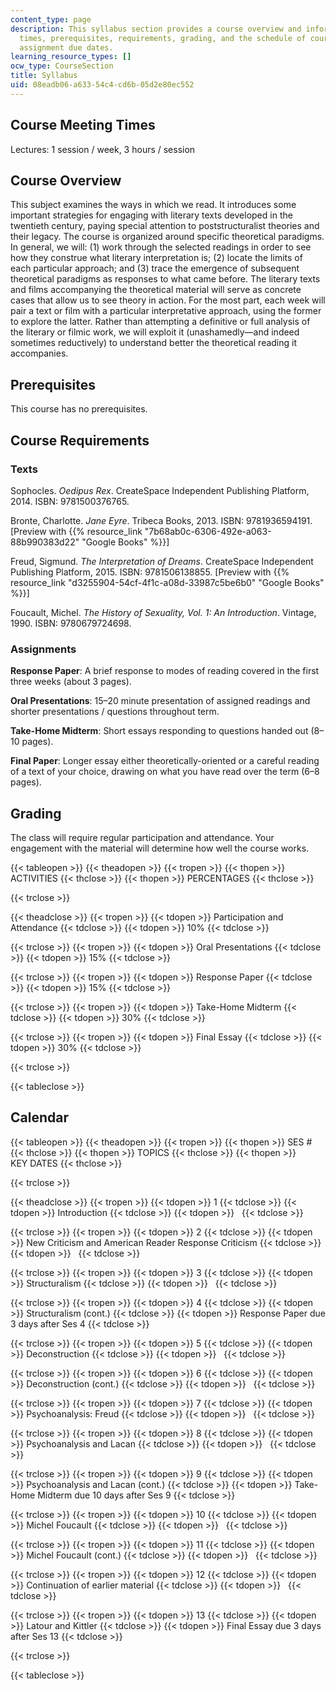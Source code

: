 ```yaml
---
content_type: page
description: This syllabus section provides a course overview and information on meeting
  times, prerequisites, requirements, grading, and the schedule of course topics and
  assignment due dates.
learning_resource_types: []
ocw_type: CourseSection
title: Syllabus
uid: 08eadb06-a633-54c4-cd6b-05d2e80ec552
---
```


Course Meeting Times
--------------------

Lectures: 1 session / week, 3 hours / session

Course Overview
---------------

This subject examines the ways in which we read. It introduces some important strategies for engaging with literary texts developed in the twentieth century, paying special attention to poststructuralist theories and their legacy. The course is organized around specific theoretical paradigms. In general, we will: (1) work through the selected readings in order to see how they construe what literary interpretation is; (2) locate the limits of each particular approach; and (3) trace the emergence of subsequent theoretical paradigms as responses to what came before. The literary texts and films accompanying the theoretical material will serve as concrete cases that allow us to see theory in action. For the most part, each week will pair a text or film with a particular interpretative approach, using the former to explore the latter. Rather than attempting a definitive or full analysis of the literary or filmic work, we will exploit it (unashamedly—and indeed sometimes reductively) to understand better the theoretical reading it accompanies.

Prerequisites
-------------

This course has no prerequisites.

Course Requirements
-------------------

### Texts

Sophocles. _Oedipus Rex_. CreateSpace Independent Publishing Platform, 2014. ISBN: 9781500376765.

Bronte, Charlotte. _Jane Eyre_. Tribeca Books, 2013. ISBN: 9781936594191. \[Preview with {{% resource_link "7b68ab0c-6306-492e-a063-88b990383d22" "Google Books" %}}\]

Freud, Sigmund. _The Interpretation of Dreams_. CreateSpace Independent Publishing Platform, 2015. ISBN: 9781506138855. \[Preview with {{% resource_link "d3255904-54cf-4f1c-a08d-33987c5be6b0" "Google Books" %}}\]

Foucault, Michel. _The History of Sexuality, Vol. 1: An Introduction_. Vintage, 1990. ISBN: 9780679724698.

### Assignments

**Response Paper**: A brief response to modes of reading covered in the first three weeks (about 3 pages).

**Oral Presentations**: 15–20 minute presentation of assigned readings and shorter presentations / questions throughout term.

**Take-Home Midterm**: Short essays responding to questions handed out (8–10 pages).

**Final Paper**: Longer essay either theoretically-oriented or a careful reading of a text of your choice, drawing on what you have read over the term (6–8 pages).

Grading
-------

The class will require regular participation and attendance. Your engagement with the material will determine how well the course works.

{{< tableopen >}}
{{< theadopen >}}
{{< tropen >}}
{{< thopen >}}
ACTIVITIES
{{< thclose >}}
{{< thopen >}}
PERCENTAGES
{{< thclose >}}

{{< trclose >}}

{{< theadclose >}}
{{< tropen >}}
{{< tdopen >}}
Participation and Attendance
{{< tdclose >}}
{{< tdopen >}}
10%
{{< tdclose >}}

{{< trclose >}}
{{< tropen >}}
{{< tdopen >}}
Oral Presentations
{{< tdclose >}}
{{< tdopen >}}
15%
{{< tdclose >}}

{{< trclose >}}
{{< tropen >}}
{{< tdopen >}}
Response Paper
{{< tdclose >}}
{{< tdopen >}}
15%
{{< tdclose >}}

{{< trclose >}}
{{< tropen >}}
{{< tdopen >}}
Take-Home Midterm
{{< tdclose >}}
{{< tdopen >}}
30%
{{< tdclose >}}

{{< trclose >}}
{{< tropen >}}
{{< tdopen >}}
Final Essay
{{< tdclose >}}
{{< tdopen >}}
30%
{{< tdclose >}}

{{< trclose >}}

{{< tableclose >}}

Calendar
--------

{{< tableopen >}}
{{< theadopen >}}
{{< tropen >}}
{{< thopen >}}
SES #
{{< thclose >}}
{{< thopen >}}
TOPICS
{{< thclose >}}
{{< thopen >}}
KEY DATES
{{< thclose >}}

{{< trclose >}}

{{< theadclose >}}
{{< tropen >}}
{{< tdopen >}}
1
{{< tdclose >}}
{{< tdopen >}}
Introduction
{{< tdclose >}}
{{< tdopen >}}
 
{{< tdclose >}}

{{< trclose >}}
{{< tropen >}}
{{< tdopen >}}
2
{{< tdclose >}}
{{< tdopen >}}
New Criticism and American Reader Response Criticism
{{< tdclose >}}
{{< tdopen >}}
 
{{< tdclose >}}

{{< trclose >}}
{{< tropen >}}
{{< tdopen >}}
3
{{< tdclose >}}
{{< tdopen >}}
Structuralism
{{< tdclose >}}
{{< tdopen >}}
 
{{< tdclose >}}

{{< trclose >}}
{{< tropen >}}
{{< tdopen >}}
4
{{< tdclose >}}
{{< tdopen >}}
Structuralism (cont.)
{{< tdclose >}}
{{< tdopen >}}
Response Paper due 3 days after Ses 4
{{< tdclose >}}

{{< trclose >}}
{{< tropen >}}
{{< tdopen >}}
5
{{< tdclose >}}
{{< tdopen >}}
Deconstruction
{{< tdclose >}}
{{< tdopen >}}
 
{{< tdclose >}}

{{< trclose >}}
{{< tropen >}}
{{< tdopen >}}
6
{{< tdclose >}}
{{< tdopen >}}
Deconstruction (cont.)
{{< tdclose >}}
{{< tdopen >}}
 
{{< tdclose >}}

{{< trclose >}}
{{< tropen >}}
{{< tdopen >}}
7
{{< tdclose >}}
{{< tdopen >}}
Psychoanalysis: Freud
{{< tdclose >}}
{{< tdopen >}}
 
{{< tdclose >}}

{{< trclose >}}
{{< tropen >}}
{{< tdopen >}}
8
{{< tdclose >}}
{{< tdopen >}}
Psychoanalysis and Lacan
{{< tdclose >}}
{{< tdopen >}}
 
{{< tdclose >}}

{{< trclose >}}
{{< tropen >}}
{{< tdopen >}}
9
{{< tdclose >}}
{{< tdopen >}}
Psychoanalysis and Lacan (cont.)
{{< tdclose >}}
{{< tdopen >}}
Take-Home Midterm due 10 days after Ses 9
{{< tdclose >}}

{{< trclose >}}
{{< tropen >}}
{{< tdopen >}}
10
{{< tdclose >}}
{{< tdopen >}}
Michel Foucault
{{< tdclose >}}
{{< tdopen >}}
 
{{< tdclose >}}

{{< trclose >}}
{{< tropen >}}
{{< tdopen >}}
11
{{< tdclose >}}
{{< tdopen >}}
Michel Foucault (cont.)
{{< tdclose >}}
{{< tdopen >}}
 
{{< tdclose >}}

{{< trclose >}}
{{< tropen >}}
{{< tdopen >}}
12
{{< tdclose >}}
{{< tdopen >}}
Continuation of earlier material
{{< tdclose >}}
{{< tdopen >}}
 
{{< tdclose >}}

{{< trclose >}}
{{< tropen >}}
{{< tdopen >}}
13
{{< tdclose >}}
{{< tdopen >}}
Latour and Kittler
{{< tdclose >}}
{{< tdopen >}}
Final Essay due 3 days after Ses 13
{{< tdclose >}}

{{< trclose >}}

{{< tableclose >}}